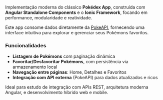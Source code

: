Implementação moderna do clássico **Pokédex App**, construída com **Angular Standalone Components** e o **Ionic Framework**, focando em performance, modularidade e reatividade.

Este app consome dados diretamente da [PokeAPI](https://pokeapi.co/), fornecendo uma interface intuitiva para explorar e gerenciar seus Pokémons favoritos.

### Funcionalidades

- **Listagem de Pokémons** com paginação dinâmica
- **Favoritar/Desfavoritar Pokémons**, com persistência via armazenamento local
- **Navegação entre páginas**: Home, Detalhes e Favoritos
- **Integração com API externa** (PokeAPI) para dados atualizados e ricos

Ideal para estudo de integração com APIs REST, arquitetura moderna Angular, e desenvolvimento híbrido web e mobile.
